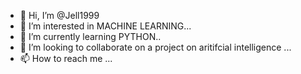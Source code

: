 - 👋 Hi, I’m @Jell1999
- 👀 I’m interested in MACHINE LEARNING...
- 🌱 I’m currently learning PYTHON..
- 💞️ I’m looking to collaborate on a project on aritifcial intelligence ...
- 📫 How to reach me ...

<!---
Jell1999/Jell1999 is a ✨ special ✨ repository because its `README.md` (this file) appears on your GitHub profile.
You can click the Preview link to take a look at your changes.
--->
